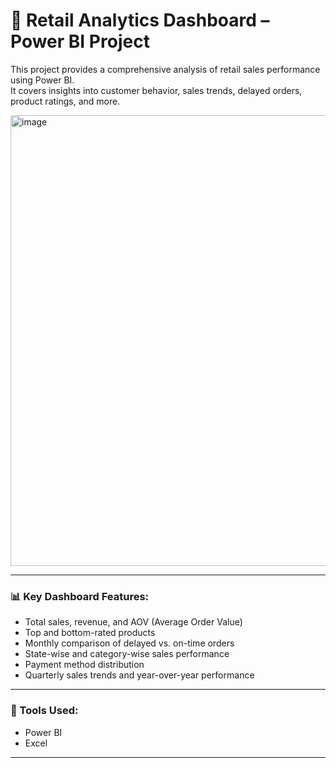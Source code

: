 # 🛒 Retail Analytics Dashboard – Power BI Project

This project provides a comprehensive analysis of retail sales performance using Power BI.  
It covers insights into customer behavior, sales trends, delayed orders, product ratings, and more.

<img width="1286" height="721" alt="image" src="https://github.com/user-attachments/assets/215dfaf1-d373-4590-9ef1-7c80cfaae35c" />


---

### 📊 Key Dashboard Features:
- Total sales, revenue, and AOV (Average Order Value)
- Top and bottom-rated products
- Monthly comparison of delayed vs. on-time orders
- State-wise and category-wise sales performance
- Payment method distribution
- Quarterly sales trends and year-over-year performance

---

### 📎 Tools Used:
- Power BI
- Excel

---
